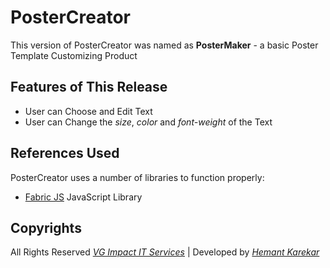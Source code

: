 # PosterCreator
This version of PosterCreator was named as **PosterMaker** - a basic Poster Template Customizing Product

Features of This Release
----
- User can Choose and Edit Text
- User can Change the _size_, _color_ and _font-weight_ of the Text

References Used
----
PosterCreator uses a number of libraries to function properly:
- [Fabric JS][fabricjs] JavaScript Library

Copyrights
----
All Rights Reserved [_VG Impact IT Services_][owner] | Developed by [_Hemant Karekar_][author]

   [owner]: <http://vgimpact.com>
   [author]: <https://github.com/HemantKarekar>
   [fabricjs]: <http://fabricjs.com>
